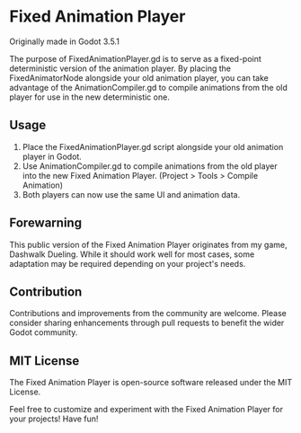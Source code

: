 # Fixed Animation Player
Originally made in Godot 3.5.1

The purpose of FixedAnimationPlayer.gd is to serve as a fixed-point deterministic version of the animation player. By placing the FixedAnimatorNode alongside your old animation player, you can take advantage of the AnimationCompiler.gd to compile animations from the old player for use in the new deterministic one.

## Usage
1. Place the FixedAnimationPlayer.gd script alongside your old animation player in Godot.
2. Use AnimationCompiler.gd to compile animations from the old player into the new Fixed Animation Player.
   (Project > Tools > Compile Animation)
3. Both players can now use the same UI and animation data.

## Forewarning
This public version of the Fixed Animation Player originates from my game, Dashwalk Dueling. While it should work well for most cases, some adaptation may be required depending on your project's needs.

## Contribution
Contributions and improvements from the community are welcome. Please consider sharing enhancements through pull requests to benefit the wider Godot community.

## MIT License
The Fixed Animation Player is open-source software released under the MIT License.

Feel free to customize and experiment with the Fixed Animation Player for your projects! Have fun!
